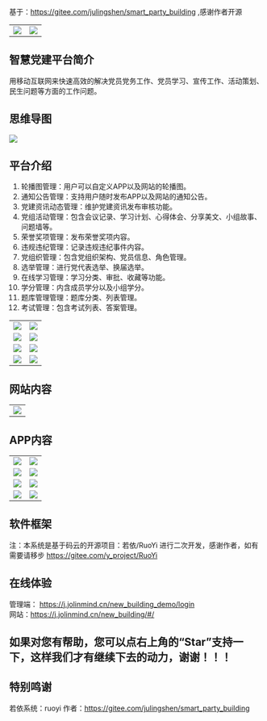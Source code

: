 基于：https://gitee.com/julingshen/smart_party_building ,感谢作者开源

<table>
    <tr>
        <td><img src="https://gitee.com/a-crud-boy/smart-party-building/raw/master/images/login.png"/></td>
        <td><img src="https://gitee.com/a-crud-boy/smart-party-building/raw/master/images/index1.png"/></td>
    </tr>
</table>

## 智慧党建平台简介

用移动互联网来快速高效的解决党员党务工作、党员学习、宣传工作、活动策划、民生问题等方面的工作问题。

## 思维导图

<img src="https://images.gitee.com/uploads/images/2020/0820/104905_f2a0cbc0_7952792.png"/>

## 平台介绍

1. 轮播图管理：用户可以自定义APP以及网站的轮播图。
2. 通知公告管理：支持用户随时发布APP以及网站的通知公告。
3. 党建资讯动态管理：维护党建资讯发布审核功能。
4. 党组活动管理：包含会议记录、学习计划、心得体会、分享美文、小组故事、问题墙等。
5. 荣誉奖项管理：发布荣誉奖项内容。
6. 违规违纪管理：记录违规违纪事件内容。
7. 党组织管理：包含党组织架构、党员信息、角色管理。
8. 选举管理：进行党代表选举、换届选举。
9. 在线学习管理：学习分类、审批、收藏等功能。
10. 学分管理：内含成员学分以及小组学分。
11. 题库管理管理：题库分类、列表管理。
12. 考试管理：包含考试列表、答案管理。

<table>
    <tr>
        <td><img src="https://images.gitee.com/uploads/images/2020/0819/144048_581b019e_7952792.png"/></td>
        <td><img src="https://images.gitee.com/uploads/images/2020/0819/144032_4ebcdfd9_7952792.png"/></td>
    </tr>
    <tr>
        <td><img src="https://images.gitee.com/uploads/images/2020/0819/143933_8493c51a_7952792.png"/></td>
        <td><img src="https://images.gitee.com/uploads/images/2020/0819/143836_d0c4de89_7952792.png"/></td>
    </tr>
    <tr>
        <td><img src="https://images.gitee.com/uploads/images/2020/0819/143814_f364701c_7952792.png"/></td>
        <td><img src="https://images.gitee.com/uploads/images/2020/0819/143739_7f801daa_7952792.png"/></td>
    </tr>
    <tr>
        <td><img src="https://images.gitee.com/uploads/images/2020/0819/143642_1076af04_7952792.png"/></td>
        <td><img src="https://images.gitee.com/uploads/images/2020/0819/143604_5f4ef3bc_7952792.png"/></td>
    </tr>
</table>

## 网站内容

<table>
    <tr>
        <td><img src="https://images.gitee.com/uploads/images/2020/0819/145446_193ce873_7952792.png"/></td>       
    </tr>
</table>

## APP内容

<table>
    <tr>
        <td><img src="https://images.gitee.com/uploads/images/2020/0819/155100_d1f6c398_7952792.png"/></td> 
        <td><img src="https://images.gitee.com/uploads/images/2020/0819/155151_b85e199f_7952792.png"/></td>       
    </tr>
    <tr>
        <td><img src="https://images.gitee.com/uploads/images/2020/0819/155507_7f5b4e38_7952792.png"/></td> 
        <td><img src="https://images.gitee.com/uploads/images/2020/0819/170116_d50151cf_7952792.png"/></td>       
    </tr>
    <tr>
        <td><img src="https://images.gitee.com/uploads/images/2020/0819/155630_48f1507c_7952792.png"/></td> 
        <td><img src="https://images.gitee.com/uploads/images/2020/0819/155657_ef8aaaa7_7952792.png"/></td>       
    </tr>
    <tr>
        <td><img src="https://images.gitee.com/uploads/images/2020/0819/155751_c1c37059_7952792.png"/></td> 
        <td><img src="https://images.gitee.com/uploads/images/2020/0819/155814_f1b3ae4f_7952792.png"/></td>       
    </tr>
</table>

## 软件框架

注：本系统是基于码云的开源项目：若依/RuoYi 进行二次开发，感谢作者，如有需要请移步 https://gitee.com/y_project/RuoYi

## 在线体验

管理端： https://j.jolinmind.cn/new_building_demo/login
<br>
网站：https://j.jolinmind.cn/new_building/#/

## 如果对您有帮助，您可以点右上角的“Star”支持一下，这样我们才有继续下去的动力，谢谢！！！

## 特别鸣谢

若依系统：ruoyi
作者：https://gitee.com/julingshen/smart_party_building 

